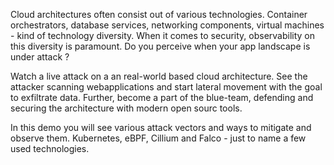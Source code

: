 Cloud architectures often consist out of various technologies.
Container orchestrators, database services, networking components, virtual machines - kind of technology diversity.
When it comes to security, observability on this diversity is paramount.
Do you perceive when your app landscape is under attack ?

Watch a live attack on a an real-world based cloud architecture.
See the attacker scanning webapplications and start lateral movement with the goal to exfiltrate data.
Further, become a part of the blue-team, defending and securing the architecture with modern open sourc tools.

In this demo you will see various attack vectors and ways to mitigate and observe them.
Kubernetes, eBPF, Cillium and Falco - just to name a few used technologies.
